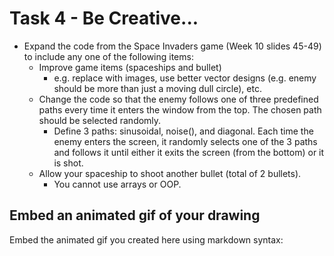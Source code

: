 # Task 4 - Be Creative...

* Expand the code from the Space Invaders game (Week 10 slides 45-49) to include any one of the following items:
  - Improve game items (spaceships and bullet)
      - e.g. replace with images, use better vector designs (e.g. enemy should be more than just a moving dull circle), etc.
  - Change the code so that the enemy follows one of three predefined paths every time it enters the window from the top. The chosen path should be selected randomly.
      - Define 3 paths: sinusoidal, noise(), and diagonal. Each time the enemy enters the screen, it randomly selects one of the 3 paths and follows it until either it exits the screen (from the bottom) or it is shot.
  - Allow your spaceship to shoot another bullet (total of 2 bullets).
      - You cannot use arrays or OOP.
      
## Embed an animated gif of your drawing
 
Embed the animated gif you created here using markdown syntax: